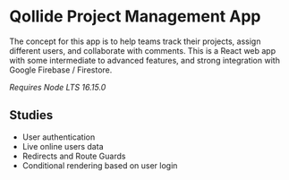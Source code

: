 # Qollide Project Management App

The concept for this app is to help teams track their projects, assign different users, and collaborate with comments. This is a React web app with some intermediate to advanced features, and strong integration with Google Firebase / Firestore.

*Requires Node LTS 16.15.0*

## Studies

- User authentication
- Live online users data
- Redirects and Route Guards
- Conditional rendering based on user login
